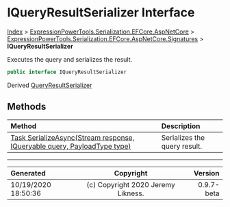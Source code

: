 ﻿# IQueryResultSerializer Interface

[Index](../index.md) > [ExpressionPowerTools.Serialization.EFCore.AspNetCore](ExpressionPowerTools.Serialization.EFCore.AspNetCore.a.md) > [ExpressionPowerTools.Serialization.EFCore.AspNetCore.Signatures](ExpressionPowerTools.Serialization.EFCore.AspNetCore.Signatures.n.md) > **IQueryResultSerializer**

Executes the query and serializes the result.

```csharp
public interface IQueryResultSerializer
```

Derived  [QueryResultSerializer](ExpressionPowerTools.Serialization.EFCore.AspNetCore.Middleware.QueryResultSerializer.cs.md) 

## Methods

| Method | Description |
| :-- | :-- |
| [Task SerializeAsync(Stream response, IQueryable query, PayloadType type)](ExpressionPowerTools.Serialization.EFCore.AspNetCore.Signatures.IQueryResultSerializer.SerializeAsync.m.md) | Serializes the query result. |

---

| Generated | Copyright | Version |
| :-- | :-: | --: |
| 10/19/2020 18:50:36 | (c) Copyright 2020 Jeremy Likness. | 0.9.7-beta |
